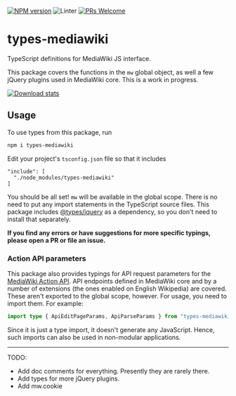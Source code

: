 [![NPM version](https://img.shields.io/npm/v/types-mediawiki.svg)](https://www.npmjs.com/package/types-mediawiki)
![Linter](https://github.com/wikimedia-gadgets/types-mediawiki/workflows/Lint/badge.svg)
[![PRs Welcome](https://img.shields.io/badge/PRs-welcome-brightgreen.svg?style=flat-square)](http://makeapullrequest.com)

# types-mediawiki

TypeScript definitions for MediaWiki JS interface.

This package covers the functions in the `mw` global object, as well a few jQuery plugins used in MediaWiki core. This is a work in progress.

[![Download stats](https://nodei.co/npm/types-mediawiki.png?downloads=true&downloadRank=true)](https://nodei.co/npm/types-mediawiki/)

## Usage

To use types from this package, run

```bash
npm i types-mediawiki
```

Edit your project's `tsconfig.json` file so that it includes

```
"include": [
  "./node_modules/types-mediawiki"
]
```

You should be all set! `mw` will be available in the global scope. There is no need to put any import statements in the TypeScript source files. This package includes [@types/jquery](https://www.npmjs.com/package/@types/jquery) as a dependency, so you don't need to install that separately.

**If you find any errors or have suggestions for more specific typings, please open a PR or file an issue.**

### Action API parameters

This package also provides typings for API request parameters for the [MediaWiki Action API](https://www.mediawiki.org/wiki/API:Main_page). API endpoints defined in MediaWiki core and by a number of extensions (the ones enabled on English Wikipedia) are covered. These aren't exported to the global scope, however. For usage, you need to import them. For example:

```ts
import type { ApiEditPageParams, ApiParseParams } from "types-mediawiki/api_params";
```

Since it is just a type import, it doesn't generate any JavaScript. Hence, such imports can also be used in non-modular applications.

---

TODO:
-   Add doc comments for everything. Presently they are rarely there.
-   Add types for more jQuery plugins.
- Add mw.cookie